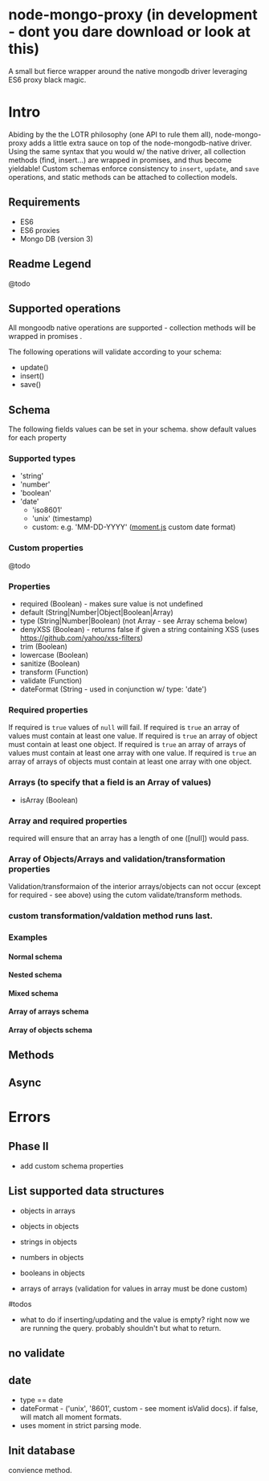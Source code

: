 # node-mongo-proxy (in development - dont you dare download or look at this)

A small but fierce wrapper around the native mongodb driver leveraging ES6 proxy black magic.

# Intro

Abiding by the the LOTR philosophy (one API to rule them all), node-mongo-proxy adds a little extra sauce on top of the node-mongodb-native driver. Using the same syntax that you would w/ the native driver, all collection methods (find, insert...) are wrapped in promises, and thus become yieldable! Custom schemas enforce consistency to `insert`, `update`, and `save` operations, and static methods can be attached to collection models.

## Requirements
- ES6
- ES6 proxies
- Mongo DB (version 3)

## Readme Legend
@todo

## Supported operations

All mongoodb native operations are supported - collection methods will be wrapped in promises .

The following operations will validate according to your schema:

- update()
- insert()
- save()

## Schema
The following fields values can be set in your schema.
show default values for each property

### Supported types
- 'string'
- 'number'
- 'boolean'
- 'date'
  - 'iso8601'
  - 'unix' (timestamp)
  - custom: e.g. 'MM-DD-YYYY' ([moment.js](http://momentjs.com/docs/#/parsing/string-format/) custom date format)

### Custom properties
@todo

### Properties
- required (Boolean) - makes sure value is not undefined
- default (String|Number|Object|Boolean|Array)
- type (String|Number|Boolean) (not Array - see Array schema below)
- denyXSS (Boolean) - returns false if given a string containing XSS (uses https://github.com/yahoo/xss-filters)
- trim (Boolean)
- lowercase (Boolean)
- sanitize (Boolean)
- transform (Function)
- validate (Function)
- dateFormat (String - used in conjunction w/ type: 'date')

### Required properties
If required is `true` values of `null` will fail.
If required is `true` an array of values must contain at least one value.
If required is `true` an array of object must contain at least one object.
If required is `true` an array of arrays of values must contain at least one array with one value.
If required is `true` an array of arrays of objects must contain at least one array with one object.

### Arrays (to specify that a field is an Array of values)
- isArray (Boolean)

### Array and required properties
required will ensure that an array has a length of one ([null]) would pass.

### Array of Objects/Arrays and validation/transformation properties
Validation/transformaion of the interior arrays/objects can not occur (except for required - see above) using the cutom validate/transform methods.

### custom transformation/valdation method runs last.

### Examples
#### Normal schema
#### Nested schema
#### Mixed schema
#### Array of arrays schema
#### Array of objects schema


## Methods

## Async

# Errors

## Phase II
- add custom schema properties

## List supported data structures
- objects in arrays
- objects in objects
- strings in objects
- numbers in objects
- booleans in objects

- arrays of arrays (validation for values in array must be done custom)

#todos
- what to do if inserting/updating and the value is empty? right now we are running the query. probably shouldn't but what to return.

## no validate

## date
- type  == date
- dateFormat - ('unix', '8601', custom - see moment isValid docs). if false, will match all moment formats.
- uses moment in strict parsing mode.

## Init database
convience method.
